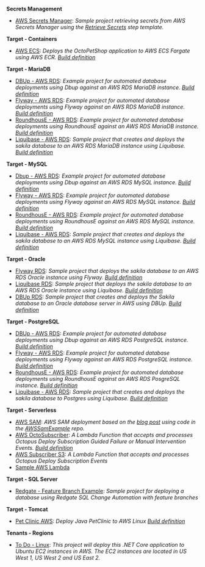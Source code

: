 **Secrets Management**

- <a href="https://samples.octopus.app/app#/Spaces-822/projects/Projects-1702/deployments/process" target="_blank">AWS Secrets Manager</a>: <i>Sample project retrieving secrets from AWS Secrets Manager using the [Retrieve Secrets](https://library.octopus.com/step-templates/5d5bd3ae-09a0-41ac-9a45-42a96ee6206a/actiontemplate-aws-secrets-manager-retrieve-secrets) step template.</i>
    
**Target - Containers**

- <a href="https://samples.octopus.app/app#/Spaces-103/projects/Projects-647/deployments/process" target="_blank">AWS ECS</a>: <i>Deploys the OctoPetShop application to AWS ECS Fargate using AWS ECR. [Build definition](https://teamcitysample.octopus.com/buildConfiguration/OctoPetShop_OctoPetShopDockerEcr)</i>
    
**Target - MariaDB**

- <a href="https://samples.octopus.app/app#/Spaces-262/projects/Projects-363/deployments/process" target="_blank">DBUp - AWS RDS</a>: <i>Example project for automated database deployments using Dbup against an AWS RDS MariaDB instance. [Build definition](https://jenkins.octopussamples.com/job/PetClinic%20-%20Target%20-%20MariaDB%20-%20Dbup/)</i>
- <a href="https://samples.octopus.app/app#/Spaces-262/projects/Projects-369/deployments/process" target="_blank">Flyway - AWS RDS</a>: <i>Example project for automated database deployments using Flyway against an AWS RDS MariaDB instance. [Build definition](https://teamcitysample.octopus.com/buildConfiguration/Sakila_BuildFlyway)</i>
- <a href="https://samples.octopus.app/app#/Spaces-262/projects/Projects-424/deployments/process" target="_blank">RoundhousE - AWS RDS</a>: <i>Example project for automated database deployments using RoundhousE against an AWS RDS MariaDB instance. [Build definition](https://teamcitysample.octopus.com/buildConfiguration/Sakila_BuildRoundhouse)</i>
- <a href="https://samples.octopus.app/app#/Spaces-262/projects/Projects-703/deployments/process" target="_blank">Liquibase - AWS RDS</a>: <i>Sample project that creates and deploys the sakila database to an AWS RDS MariaDB instance using Liquibase. [Build definition](https://teamcitysample.octopus.com/buildConfiguration/Sakila_BuildLiquibase)</i>
    
**Target - MySQL**

- <a href="https://samples.octopus.app/app#/Spaces-242/projects/Projects-353/deployments/process" target="_blank">Dbup - AWS RDS</a>: <i>Example project for automated database deployments using Dbup against an AWS RDS MySQL instance.  [Build definition](https://teamcitysample.octopus.com/buildConfiguration/Target_MySQL_AWS_Dbup)</i>
- <a href="https://samples.octopus.app/app#/Spaces-242/projects/Projects-361/deployments/process" target="_blank">Flyway - AWS RDS</a>: <i>Example project for automated database deployments using Flyway against an AWS RDS MySQL instance. [Build definition](https://teamcitysample.octopus.com/buildConfiguration/Sakila_BuildFlyway)</i>
- <a href="https://samples.octopus.app/app#/Spaces-242/projects/Projects-387/deployments/process" target="_blank">RoundhousE - AWS RDS</a>: <i>Example project for automated database deployments using RoundhousE against an AWS RDS MySQL instance. [Build definition](https://teamcitysample.octopus.com/buildConfiguration/Sakila_BuildRoundhouse)</i>
- <a href="https://samples.octopus.app/app#/Spaces-242/projects/Projects-869/deployments/process" target="_blank">Liquibase - AWS RDS</a>: <i>Sample project that creates and deploys the sakila database to an AWS RDS MySQL instance using Liquibase. [Build definition](https://teamcitysample.octopus.com/buildConfiguration/Sakila_BuildLiquibase)</i>
    
**Target - Oracle**

- <a href="https://samples.octopus.app/app#/Spaces-422/projects/Projects-663/deployments/process" target="_blank">Flyway RDS</a>: <i>Sample project that deploys the sakila database to an AWS RDS Oracle instance using Flyway. [Build definition](https://teamcitysample.octopus.com/buildConfiguration/Sakila_BuildLiquibase)</i>
- <a href="https://samples.octopus.app/app#/Spaces-422/projects/Projects-701/deployments/process" target="_blank">Liquibase RDS</a>: <i>Sample project that deploys the sakila database to an AWS RDS Oracle instance using Liquibase. [Build definition](https://teamcitysample.octopus.com/buildConfiguration/Sakila_BuildLiquibase)</i>
- <a href="https://samples.octopus.app/app#/Spaces-422/projects/Projects-883/deployments/process" target="_blank">DBUp RDS</a>: <i>Sample project that creates and deploys the Sakila database to an Oracle database server in AWS using DBUp.  [Build definition](https://teamcitysample.octopus.com/buildConfiguration/Sakila_BuildDBUp)</i>
    
**Target - PostgreSQL**

- <a href="https://samples.octopus.app/app#/Spaces-243/projects/Projects-372/deployments/process" target="_blank">DBUp - AWS RDS</a>: <i>Example project for automated database deployments using Dbup against an AWS RDS PostgreSQL instance. [Build definition](https://teamcitysample.octopus.com/buildConfiguration/Sakila_BuildDBUp)</i>
- <a href="https://samples.octopus.app/app#/Spaces-243/projects/Projects-373/deployments/process" target="_blank">Flyway - AWS RDS</a>: <i>Example project for automated database deployments using Flyway against an AWS RDS PostgreSQL instance. [Build definition](https://teamcitysample.octopus.com/buildConfiguration/Sakila_BuildFlyway)</i>
- <a href="https://samples.octopus.app/app#/Spaces-243/projects/Projects-442/deployments/process" target="_blank">RoundhousE - AWS RDS</a>: <i>Example project for automated database deployments using RoundhousE against an AWS RDS PosgreSQL instance. [Build definition](https://bitbucket.org/octopussamples/sakila/src/posgres/)</i>
- <a href="https://samples.octopus.app/app#/Spaces-243/projects/Projects-867/deployments/process" target="_blank">Liquibase - AWS RDS</a>: <i>Sample project that creates and deploys the sakila database to Postgres using Liquibase. [Build definition](https://teamcitysample.octopus.com/buildConfiguration/Sakila_BuildLiquibase)</i>
    
**Target - Serverless**

- <a href="https://samples.octopus.app/app#/Spaces-1/projects/Projects-1465/deployments/process" target="_blank">AWS SAM</a>: <i>AWS SAM deployment based on the [blog post](https://octopus.com/blog/aws-sam-and-octopus) using code in the [AWSSamExample](https://github.com/OctopusSamples/AWSSamExample) repo.</i>
- <a href="https://samples.octopus.app/app#/Spaces-1/projects/Projects-1742/deployments/process" target="_blank">AWS OctoSubscriber</a>: <i>A Lambda Function that accepts and processes Octopus Deploy Subscription Guided Failure or Manual Intervention Events. [Build definition](https://github.com/OctopusSamples/OctoSubscriber/blob/main/.github/workflows/AWSLambdas.yml)</i>
- <a href="https://samples.octopus.app/app#/Spaces-1/projects/Projects-1781/deployments/process" target="_blank">AWS Subscriber S3</a>: <i>A Lambda Function that accepts and processes Octopus Deploy Subscription Events</i>
- <a href="https://samples.octopus.app/app#/Spaces-1/projects/Projects-511/deployments/process" target="_blank">Sample AWS Lambda</a>
    
**Target - SQL Server**

- <a href="https://samples.octopus.app/app#/Spaces-106/projects/Projects-374/deployments/process" target="_blank">Redgate - Feature Branch Example</a>: <i>Sample project for deploying a database using Redgate SQL Change Automation with feature branches</i>
    
**Target - Tomcat**

- <a href="https://samples.octopus.app/app#/Spaces-203/projects/Projects-371/deployments/process" target="_blank">Pet Clinic AWS</a>: <i>Deploy Java PetClinic to AWS Linux [Build definition](https://dev.azure.com/octopussamples/PetClinic/_build?definitionId=25)</i>
    
**Tenants - Regions**

- <a href="https://samples.octopus.app/app#/Spaces-102/projects/Projects-148/deployments/process" target="_blank">To Do - Linux</a>: <i>This project will deploy this .NET Core application to Ubuntu EC2 instances in AWS. The EC2 instances are located in US West 1, US West 2 and US East 2.</i>
